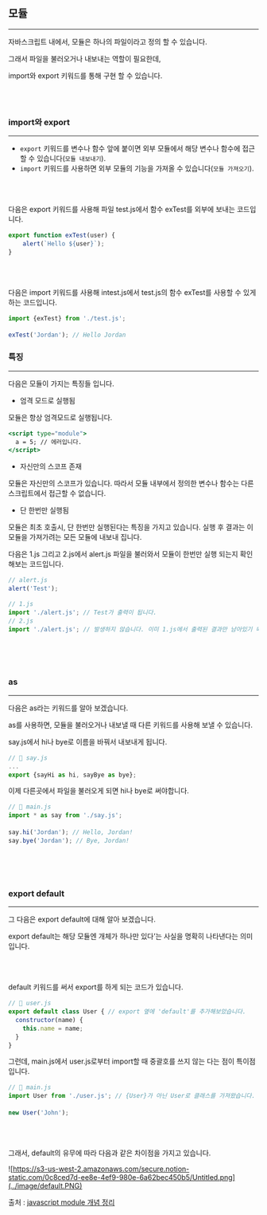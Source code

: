 ## 모듈

---

자바스크립트 내에서, 모듈은 하나의 파일이라고 정의 할 수 있습니다.

그래서 파일을 불러오거나 내보내는 역할이 필요한데, 

import와 export 키워드를 통해 구현 할 수 있습니다.

<br><br>
### import와 export

---

- `export` 키워드를 변수나 함수 앞에 붙이면 외부 모듈에서 해당 변수나 함수에 접근할 수 있습니다(`모듈 내보내기`).
- `import` 키워드를 사용하면 외부 모듈의 기능을 가져올 수 있습니다(`모듈 가져오기`).

<br><br>

다음은 export 키워드를 사용해 파일 test.js에서 함수 exTest를 외부에 보내는 코드입니다.

```jsx
export function exTest(user) {
	alert(`Hello ${user}`);
}
```

<br><br>

다음은 import 키워드를 사용해 intest.js에서 test.js의 함수 exTest를 사용할 수 있게 하는 코드입니다.

```jsx
import {exTest} from './test.js';

exTest('Jordan'); // Hello Jordan
```

### 특징

---

다음은 모듈이 가지는 특징들 입니다.

- 엄격 모드로 실행됨

모듈은 항상 엄격모드로 실행됩니다.

```jsx
<script type="module">
  a = 5; // 에러입니다.
</script>
```

- 자신만의 스코프 존재

모듈은 자신만의 스코프가 있습니다. 따라서 모듈 내부에서 정의한 변수나 함수는 다른 스크립트에서 접근할 수 없습니다.

- 단 한번만 실행됨

모듈은 최초 호출시, 단 한번만 실행된다는 특징을 가지고 있습니다. 실행 후 결과는 이 모듈을 가져가려는 모든 모듈에 내보내 집니다.

다음은 1.js 그리고 2.js에서 alert.js 파일을 불러와서 모듈이 한번만 실행 되는지 확인해보는 코드입니다. 

```jsx
// alert.js
alert('Test');
```

```jsx
// 1.js
import './alert.js'; // Test가 출력이 됩니다.
// 2.js
import './alert.js'; // 발생하지 않습니다. 이미 1.js에서 출력된 결과만 남아있기 때문입니다.
```

<br><br><br>

### as

---

다음은 as라는 키워드를 알아 보겠습니다.

as를 사용하면, 모듈을 불러오거나 내보낼 때 다른 키워드를 사용해 보낼 수 있습니다.

say.js에서 hi나 bye로 이름을 바꿔서 내보내게 됩니다.

```jsx
// 📁 say.js
...
export {sayHi as hi, sayBye as bye};
```

이제 다른곳에서 파일을 불러오게 되면 hi나 bye로 써야합니다.

```jsx
// 📁 main.js
import * as say from './say.js';

say.hi('Jordan'); // Hello, Jordan!
say.bye('Jordan'); // Bye, Jordan!
```

<br><br><br>

### export default

---

그 다음은 export default에 대해 알아 보겠습니다.

export default는 해당 모듈엔 개체가 하나만 있다’는 사실을 명확히 나타낸다는 의미입니다.

<br><br>

default 키워드를 써서 export를 하게 되는 코드가 있습니다.

```jsx
// 📁 user.js
export default class User { // export 옆에 'default'를 추가해보았습니다.
  constructor(name) {
    this.name = name;
  }
}
```

그런데, main.js에서 user.js로부터 import할 때 중괄호를 쓰지 않는 다는 점이 특이점입니다.

```jsx
// 📁 main.js
import User from './user.js'; // {User}가 아닌 User로 클래스를 가져왔습니다.

new User('John');
```

<br><br>

그래서, default의 유무에 따라 다음과 같은 차이점을 가지고 있습니다.

![https://s3-us-west-2.amazonaws.com/secure.notion-static.com/0c8ced7d-ee8e-4ef9-980e-6a62bec450b5/Untitled.png](../image/default.PNG)

출처 : [javascript module 개념 정리](https://ko.javascript.info/import-export)